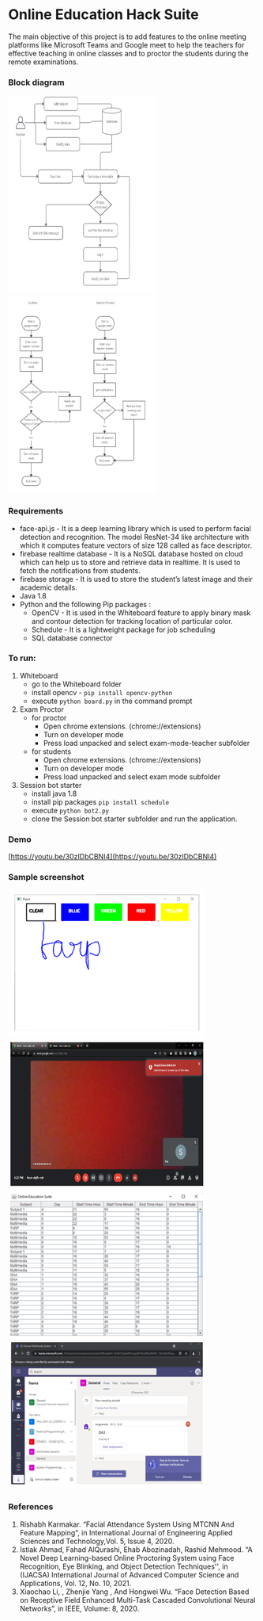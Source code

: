 # Online Education Hack Suite
The main objective of this project is to add features to the online meeting platforms like Microsoft Teams and Google meet to help the teachers for effective teaching in online classes and to proctor the students during the remote examinations. 

### Block diagram
<img src="https://github.com/CSKrishnan/Online-Education-Hack-Suite/blob/master/Screenshots/fig1.PNG" width="300" height="400">    <img src="https://github.com/CSKrishnan/Online-Education-Hack-Suite/blob/master/Screenshots/fig2.PNG" width="300" height="400">

### Requirements
* face-api.js -  It is a deep learning library which is used to perform facial  detection and  recognition. The model ResNet-34 like architecture with which it computes feature vectors of size 128 called as face descriptor. 
* firebase realtime database -  It is a NoSQL database hosted on cloud which can help us to store and retrieve data in realtime. It is used to fetch the notifications from students.
* firebase storage -  It is used to store the student’s latest image and their academic details.
* Java 1.8
* Python and the following Pip packages :
  * OpenCV - It is used in the Whiteboard feature to  apply binary mask and contour detection for tracking location of particular color.
  * Schedule - It is a lightweight package for job scheduling 
  * SQL database connector


### To run:
1.  Whiteboard
    * go to the Whiteboard folder
    * install opencv -  `pip install opencv-python`
    * execute `python board.py` in the command prompt
2.  Exam Proctor
    * for proctor 
      * Open chrome extensions. (chrome://extensions)
      * Turn on developer mode
      * Press load unpacked and select exam-mode-teacher subfolder
    * for students
      * Open chrome extensions. (chrome://extensions)
      * Turn on developer mode
      * Press load unpacked and select exam mode subfolder
3.  Session bot starter
    * install java 1.8
    * install pip packages
      `pip install schedule`
    * execute `python bot2.py`
    * clone the Session bot starter subfolder and run the application.

### Demo
[https://youtu.be/30zIDbCBNI4](https://youtu.be/30zIDbCBNI4)
  
### Sample screenshot
<img src="https://github.com/CSKrishnan/Online-Education-Hack-Suite/blob/master/Screenshots/fig3.PNG" width="400" height="300">
<img src="https://github.com/CSKrishnan/Online-Education-Hack-Suite/blob/master/Screenshots/fig5.PNG" width="400" height="300">
<img src="https://github.com/CSKrishnan/Online-Education-Hack-Suite/blob/master/Screenshots/fig9.PNG" width="400" height="300">
<img src="https://github.com/CSKrishnan/Online-Education-Hack-Suite/blob/master/Screenshots/fig11.PNG" width="400" height="300">

### References
1.  Rishabh Karmakar. “Facial Attendance System Using MTCNN And Feature Mapping”, in International Journal of Engineering Applied Sciences and Technology,Vol. 5, Issue 4, 2020.
2.   Istiak Ahmad, Fahad AlQurashi, Ehab Abozinadah, Rashid Mehmood. “A Novel Deep Learning-based Online Proctoring System using Face Recognition, Eye Blinking, and Object Detection Techniques'', in (IJACSA) International Journal of Advanced Computer Science and Applications, Vol. 12, No. 10, 2021.
3.  Xiaochao Li, , Zhenjie Yang , And Hongwei Wu. “Face Detection Based on Receptive Field Enhanced Multi-Task Cascaded Convolutional Neural Networks”, in IEEE, Volume: 8, 2020.

